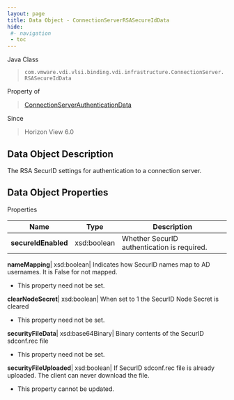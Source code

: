 ```yaml
---
layout: page
title: Data Object - ConnectionServerRSASecureIdData
hide:
 #- navigation
 - toc
---
```






Java Class  
> `com.vmware.vdi.vlsi.binding.vdi.infrastructure.ConnectionServer.RSASecureIdData`

Property of  
> [ConnectionServerAuthenticationData](vdi.infrastructure.ConnectionServer.AuthenticationData.md#field_detail)

Since  
> Horizon View 6.0


## Data Object Description 

The RSA SecurID settings for authentication to a connection server. 

## Data Object Properties

Properties

Name |  Type |  Description   
---|---|---  
**secureIdEnabled**|  xsd:boolean|  Whether SecurID authentication is required.   
  
**nameMapping**|  xsd:boolean|  Indicates how SecurID names map to AD usernames. It is False for not mapped.   


 * This property need not be set.

  
**clearNodeSecret**|  xsd:boolean|  When set to 1 the SecurID Node Secret is cleared   


 * This property need not be set.

  
**securityFileData**|  xsd:base64Binary|  Binary contents of the SecurID sdconf.rec file   


 * This property need not be set.

  
**securityFileUploaded**|  xsd:boolean|  If SecurID sdconf.rec file is already uploaded. The client can never download the file.   


 * This property cannot be updated.

  
  

  
